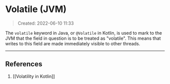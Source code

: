 # Volatile (JVM)
> Created: 2022-06-10 11:33

The `volatile` keyword in Java, or `@Volatile` in Kotlin, is used to mark to the JVM that the field in question is to be treated as "volatile". This means that writes to this field are made immediately visible to other threads.



----

## References
1. [[Volatility in Kotlin]]